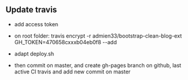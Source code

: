 
## Update travis


- add access token

- on root folder: travis encrypt -r admien33/bootstrap-clean-blog-ext GH_TOKEN=470658cxxxb04eb0f8 --add
- adapt deploy.sh
- then commit on master, and create gh-pages branch on github, last active CI travis and add new commit on master

